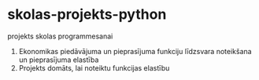 # skolas-projekts-python
projekts skolas programmesanai
1) Ekonomikas piedāvājuma un pieprasījuma funkciju līdzsvara noteikšana un pieprasījuma elastība
2) Projekts domāts, lai noteiktu funkcijas elastību